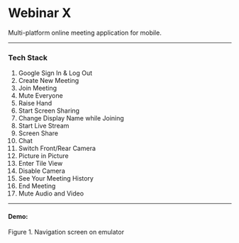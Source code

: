 # Webinar X
Multi-platform online meeting application for mobile.

--------------
### Tech Stack
1. Google Sign In & Log Out
2. Create New Meeting
3. Join Meeting
4. Mute Everyone
5. Raise Hand
6. Start Screen Sharing
7.  Change Display Name while Joining
8.  Start Live Stream
9.  Screen Share
10. Chat
11. Switch Front/Rear Camera
12. Picture in Picture
13. Enter Tile View
14. Disable Camera
15. See Your Meeting History
16. End Meeting
17. Mute Audio and Video


------
#### Demo:
  <img src="" /> <br> Figure 1. Navigation screen on emulator

